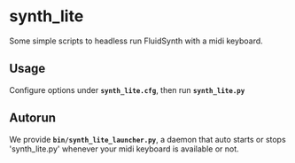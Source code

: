 # synth_lite

Some simple scripts to headless run FluidSynth with a midi keyboard.


## Usage

Configure options under **`synth_lite.cfg`**, then run **`synth_lite.py`**


## Autorun

We provide **`bin/synth_lite_launcher.py`**, a daemon that auto starts or stops 'synth_lite.py' whenever your midi keyboard is available or not.

